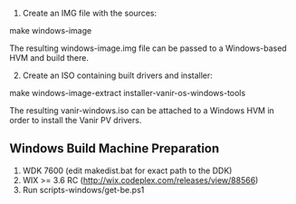 1) Create an IMG file with the sources:

make windows-image

The resulting windows-image.img file can be passed to a Windows-based HVM and build there.

2) Create an ISO containing built drivers and installer:

make windows-image-extract installer-vanir-os-windows-tools

The resulting vanir-windows.iso can be attached to a Windows HVM in order to install
the Vanir PV drivers.

Windows Build Machine Preparation
-----------------------------------
1) WDK 7600 (edit makedist.bat for exact path to the DDK)
2) WIX >= 3.6 RC (http://wix.codeplex.com/releases/view/88566)
3) Run scripts-windows/get-be.ps1

